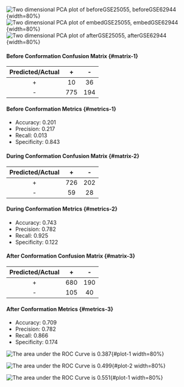 ![Two dimensional PCA plot of beforeGSE25055, beforeGSE62944](../plots/11_Adversarial_Network/distinguish/beforePCA.jpg){width=80%}
![Two dimensional PCA plot of embedGSE25055, embedGSE62944](../plots/11_Adversarial_Network/distinguish/embedPCA.jpg){width=80%}
![Two dimensional PCA plot of afterGSE25055, afterGSE62944](../plots/11_Adversarial_Network/distinguish/afterPCA.jpg){width=80%}

#### Before Conformation Confusion Matrix {#matrix-1} 

|   Predicted/Actual    |   +   |   -   |
| :-------------------: | :---: | :---: |
|           +           |  10  |  36  |
|           -           |  775  |  194  |

#### Before Conformation Metrics {#metrics-1} 

- Accuracy:     0.201 
- Precision:    0.217 
- Recall:       0.013 
- Specificity:  0.843 

#### During Conformation Confusion Matrix {#matrix-2} 

|   Predicted/Actual    |   +   |   -   |
| :-------------------: | :---: | :---: |
|           +           |  726  |  202  |
|           -           |  59  |  28  |

#### During Conformation Metrics {#metrics-2} 

- Accuracy:     0.743 
- Precision:    0.782 
- Recall:       0.925 
- Specificity:  0.122 

#### After Conformation Confusion Matrix {#matrix-3} 

|   Predicted/Actual    |   +   |   -   |
| :-------------------: | :---: | :---: |
|           +           |  680  |  190  |
|           -           |  105  |  40  |

#### After Conformation Metrics {#metrics-3} 

- Accuracy:     0.709 
- Precision:    0.782 
- Recall:       0.866 
- Specificity:  0.174 

![The area under the ROC Curve is 0.387](../plots/11_Adversarial_Network/distinguish/beforeROC.jpg){#plot-1 width=80%}

![The area under the ROC Curve is 0.499](../plots/11_Adversarial_Network/distinguish/embedROC.jpg){#plot-2 width=80%}

![The area under the ROC Curve is 0.551](../plots/11_Adversarial_Network/distinguish/afterROC.jpg){#plot-1 width=80%}
